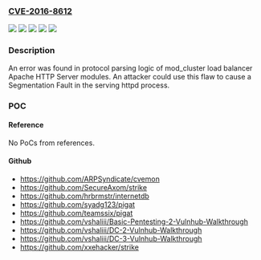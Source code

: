 ### [CVE-2016-8612](https://cve.mitre.org/cgi-bin/cvename.cgi?name=CVE-2016-8612)
![](https://img.shields.io/static/v1?label=Product&message=JBoss%20Core%20Services%20on%20RHEL%206&color=blue)
![](https://img.shields.io/static/v1?label=Product&message=JBoss%20Core%20Services%20on%20RHEL%207&color=blue)
![](https://img.shields.io/static/v1?label=Version&message=!%200%3A2.4.23-102.jbcs.el6%20&color=brighgreen)
![](https://img.shields.io/static/v1?label=Version&message=!%200%3A2.4.23-102.jbcs.el7%20&color=brighgreen)
![](https://img.shields.io/static/v1?label=Vulnerability&message=Improper%20Input%20Validation&color=brighgreen)

### Description

An error was found in protocol parsing logic of mod_cluster load balancer Apache HTTP Server modules. An attacker could use this flaw to cause a Segmentation Fault in the serving httpd process.

### POC

#### Reference
No PoCs from references.

#### Github
- https://github.com/ARPSyndicate/cvemon
- https://github.com/SecureAxom/strike
- https://github.com/hrbrmstr/internetdb
- https://github.com/syadg123/pigat
- https://github.com/teamssix/pigat
- https://github.com/vshaliii/Basic-Pentesting-2-Vulnhub-Walkthrough
- https://github.com/vshaliii/DC-2-Vulnhub-Walkthrough
- https://github.com/vshaliii/DC-3-Vulnhub-Walkthrough
- https://github.com/xxehacker/strike

